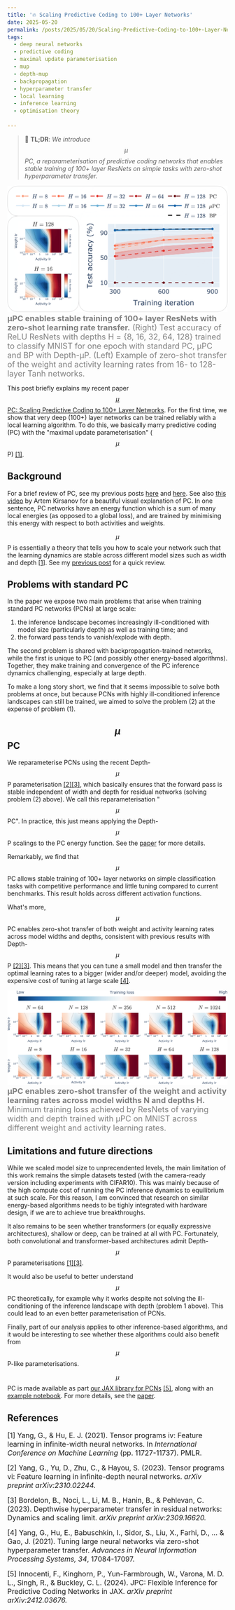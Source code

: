 ```yaml
---
title: '🔥 Scaling Predictive Coding to 100+ Layer Networks'
date: 2025-05-20
permalink: /posts/2025/05/20/Scaling-Predictive-Coding-to-100+-Layer-Networks/
tags:
  - deep neural networks
  - predictive coding
  - maximal update parameterisation
  - mup
  - depth-mup
  - backpropagation
  - hyperparameter transfer
  - local learning
  - inference learning
  - optimisation theory

---
```


>  📖 **TL;DR**: *We introduce $$\mu$$PC, a reparameterisation of predictive 
> coding networks that enables stable training of 100+ layer ResNets on simple 
> tasks with zero-shot hyperparameter transfer.*

<p align="left">
    <img src="https://raw.githubusercontent.com/francesco-innocenti/francesco-innocenti.github.io/master/_posts/imgs/mupc_spotlight_fig.png" style="zoom:50%;" />
    <span style="color:grey; font-size:large;">
        <b>μPC enables stable training of 100+ layer ResNets with zero-shot learning rate transfer.</b> 
        (Right) Test accuracy of ReLU ResNets with depths 
        H = {8, 16, 32, 64, 128} trained to classify MNIST for one epoch 
        with standard PC, μPC and BP with Depth-μP. (Left) 
        Example of zero-shot transfer of the weight and activity learning rates 
        from 16- to 128-layer Tanh networks.
    </span>
</p>

This post briefly explains my recent paper [$$\mu$$PC: Scaling Predictive Coding to 100+
Layer Networks](https://arxiv.org/abs/2505.13124). For the first time, we show that very deep (100+) layer networks
can be trained reliably with a local learning algorithm. To do this, we basically
marry predictive coding (PC) with the "maximal update parameterisation" ($$\mu$$P) [[1]](#1).


## Background
For a brief review of PC, see my previous posts [here](https://francesco-innocenti.github.io/posts/2023/08/10/PC-as-a-2nd-Order-Method/) and [here](https://francesco-innocenti.github.io/posts/2024/10/01/The-Energy-Landscape-of-Predictive-Coding-Networks/).
See also [this video](https://www.youtube.com/watch?v=l-OLgbdZ3kk&t=200s&ab_channel=ArtemKirsanov) 
by Artem Kirsanov for a beautiful visual explanation of PC. In one sentence, PC 
networks have an energy function which is a sum of many local energies (as 
opposed to a global loss), and are trained by minimising this energy with 
respect to both activities and weights. 

$$\mu$$P is essentially a theory that tells you how to scale your network such 
that the learning dynamics are stable across different model sizes such as 
width and depth [[1]](#1). See my [previous post](https://francesco-innocenti.github.io/posts/2025/04/09/Infinite-Widths-&-Depths-Part-III-The-Maximal-Update-Parameterisation/) 
for a quick review.


## Problems with standard PC
In the paper we expose two main problems that arise when training standard PC 
networks (PCNs) at large scale:
1. the inference landscape becomes increasingly ill-conditioned with model size 
(particularly depth) as well as training time; and
2. the forward pass tends to vanish/explode with depth.

The second problem is shared with backpropagation-trained networks, while the 
first is unique to PC (and possibly other energy-based algorithms). Together, 
they make training and convergence of the PC inference dynamics challenging, 
especially at large depth.

To make a long story short, we find that it seems impossible to solve both 
problems at once, but because PCNs with highly ill-conditioned inference 
landscapes can still be trained, we aimed to solve the problem (2) at the 
expense of problem (1).


## $$\mu$$PC
We reparameterise PCNs using the recent Depth-$$\mu$$P parameterisation [[2]](#2)[[3]](#3), 
which basically ensures that the forward pass is stable independent of width and 
depth for residual networks (solving problem (2) above). We call this 
reparameterisation "$$\mu$$PC". In practice, this just means applying the 
Depth-$$\mu$$P scalings to the PC energy function. See the [paper](https://arxiv.org/abs/2505.13124) 
for more details.

Remarkably, we find that $$\mu$$PC allows stable training of 100+ layer networks
on simple classification tasks with competitive performance and little tuning
compared to current benchmarks. This result holds across different activation
functions.

What's more, $$\mu$$PC enables zero-shot transfer of both weight and activity 
learning rates across model widths and depths, consistent with previous results 
with Depth-$$\mu$$P [[2]](#2)[[3]](#3). This means that you can tune a small 
model and then transfer the optimal learning rates to a bigger (wider and/or 
deeper) model, avoiding the expensive cost of tuning at large scale [[4]](#4).

<p align="left">
    <img src="https://raw.githubusercontent.com/francesco-innocenti/francesco-innocenti.github.io/master/_posts/imgs/mupc_width_depth_transfer_tanh.png" style="zoom:50%;" />
    <span style="color:grey; font-size:large;">
        <b>μPC enables zero-shot transfer of the weight and activity learning rates across model widths N and depths H.</b> 
        Minimum training loss achieved by ResNets of varying width and depth 
        trained with μPC on MNIST across different weight and activity 
        learning rates.
    </span>
</p>


## Limitations and future directions
While we scaled model size to unprecendented levels, the main limitation of this 
work remains the simple datasets tested (with the camera-ready version including 
experiments with CIFAR10). This was mainly because of the high compute cost of 
running the PC inference dynamics to equilibrium at such scale. For this reason, 
I am convinced that research on similar energy-based algorithms needs to be 
tighly integrated with hardware design, if we are to achieve true breakthroughs.

It also remains to be seen whether transformers (or equally expressive 
architectures), shallow or deep, can be trained at all with PC. Fortunately, 
both convolutional and transformer-based architectures admit Depth-$$\mu$$P 
parameterisations [[1]](#1)[[3]](#3). 

It would also be useful to better understand $$\mu$$PC theoretically, 
for example why it works despite not solving the ill-conditioning of the 
inference landscape with depth (problem 1 above). This could lead to an even 
better parameterisation of PCNs.

Finally, part of our analysis applies to other inference-based algorithms, and 
it would be interesting to see whether these algorithms could also benefit from 
$$\mu$$P-like parameterisations.

$$\mu$$PC is made available as part [our JAX library for PCNs](https://github.com/thebuckleylab/jpc) [[5]](#5), 
along with an [example notebook](https://thebuckleylab.github.io/jpc/examples/mupc/). 
For more details, see the [paper](https://arxiv.org/abs/2505.13124).


## References

<p> <font size="3"> <a id="1">[1]</a> 
Yang, G., & Hu, E. J. (2021). Tensor programs iv: Feature learning in infinite-width neural networks. 
In <i>International Conference on Machine Learning</i> (pp. 11727-11737). PMLR.</font> </p>

<p> <font size="3"> <a id="2">[2]</a> 
Yang, G., Yu, D., Zhu, C., & Hayou, S. (2023). Tensor programs vi: Feature learning in infinite-depth neural networks. <i>arXiv preprint arXiv:2310.02244.</i> </font> </p>

<p> <font size="3"> <a id="3">[3]</a> 
Bordelon, B., Noci, L., Li, M. B., Hanin, B., & Pehlevan, C. (2023). Depthwise hyperparameter transfer in residual networks: Dynamics and scaling limit. <i>arXiv preprint arXiv:2309.16620.</i> </font> </p>

<p> <font size="3"> <a id="4">[4]</a> 
Yang, G., Hu, E., Babuschkin, I., Sidor, S., Liu, X., Farhi, D., ... & Gao, J. (2021). 
Tuning large neural networks via zero-shot hyperparameter transfer. 
<i>Advances in Neural Information Processing Systems, 34</i>, 17084-17097.</font> </p>

<p> <font size="3"> <a id="5">[5]</a> 
Innocenti, F., Kinghorn, P., Yun-Farmbrough, W., Varona, M. D. L., Singh, R., & Buckley, C. L. (2024). JPC: Flexible Inference for Predictive Coding Networks in JAX. <i>arXiv preprint arXiv:2412.03676.</i> </font> </p>
